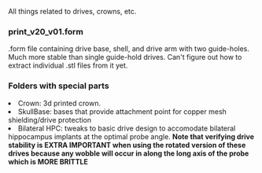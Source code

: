 All things related to drives, crowns, etc.

### print_v20_v01.form
.form file containing drive base, shell, and drive arm with two guide-holes.  Much more stable than single guide-hold drives. Can't figure out how to extract individual .stl files from it yet.

### Folders with special parts
<li> Crown: 3d printed crown. </li>
<li> SkullBase: bases that provide attachment point for copper mesh shielding/drive protection</li>
<li> Bilateral HPC: tweaks to basic drive design to accomodate bilateral hippocampus implants at the optimal probe angle. <b> Note that verifying drive stability is EXTRA IMPORTANT when using the rotated version of these drives because any wobble will occur in along the long axis of the probe which is MORE BRITTLE</b>
